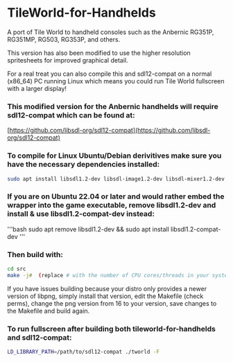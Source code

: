 TileWorld-for-Handhelds
=======================

A port of Tile World to handheld consoles such as the Anbernic RG351P, RG351MP, RG503, RG353P, and others.

This version has also been modified to use the higher resolution spritesheets for improved graphical detail.

For a real treat you can also compile this and sdl12-compat on a normal (x86_64) PC running Linux which means you could run Tile World fullscreen with a larger display!

### This modified version for the Anbernic handhelds will require sdl12-compat which can be found at:

[https://github.com/libsdl-org/sdl12-compat](https://github.com/libsdl-org/sdl12-compat)

### To compile for Linux Ubuntu/Debian derivitives make sure you have the necessary dependencies installed:

```bash
sudo apt install libsdl1.2-dev libsdl-image1.2-dev libsdl-mixer1.2-dev libpng-dev libpng16-16 libjpeg-dev libtiff-dev libtiff5-dev libmikmod-dev libfluidsynth-dev libvorbisfile3 flac libmad-ocaml-dev libasound2-dev liblzma-dev zlib1g-dev libjbig-dev libsdl2-dev libopenal-dev libglib2.0-dev libjack-dev libsndfile1-dev libreadline-dev libvorbis-dev libogg-dev libvorbisenc2 libslang2-dev libtinfo-dev libsndio-dev libxinerama-dev libxrandr-dev libxss-dev libwrap0-dev libxrender-dev liblz4-dev libffi-dev libgpg-error-dev
```

### If you are on Ubuntu 22.04 or later and would rather embed the wrapper into the game executable, remove libsdl1.2-dev and install & use libsdl1.2-compat-dev instead:

'''bash
sudo apt remove libsdl1.2-dev
&&
sudo apt install libsdl1.2-compat-dev
'''

### Then build with:

```bash
cd src
make -j#  (replace # with the number of CPU cores/threads in your system for faster compiling!)
```

If you have issues building because your distro only provides a newer version of libpng, simply install that version, edit the Makefile (check perms), change the png version from 16 to your version, save changes to the Makefile and build again.

### To run fullscreen after building both tileworld-for-handhelds and sdl12-compat:
```bash
LD_LIBRARY_PATH=/path/to/sdl12-compat ./tworld -F
```
